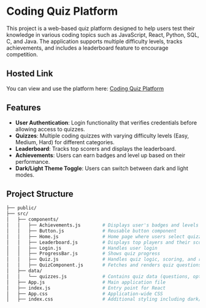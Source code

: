 # Coding Quiz Platform

This project is a web-based quiz platform designed to help users test their knowledge in various coding topics such as JavaScript, React, Python, SQL, C, and Java. The application supports multiple difficulty levels, tracks achievements, and includes a leaderboard feature to encourage competition.

## Hosted Link
You can view and use the platform here: [Coding Quiz Platform](https://mrr-quiz.netlify.app/)

## Features

- **User Authentication**: Login functionality that verifies credentials before allowing access to quizzes.
- **Quizzes**: Multiple coding quizzes with varying difficulty levels (Easy, Medium, Hard) for different categories.
- **Leaderboard**: Tracks top scorers and displays the leaderboard.
- **Achievements**: Users can earn badges and level up based on their performance.
- **Dark/Light Theme Toggle**: Users can switch between dark and light modes.

## Project Structure

```bash
├── public/
├── src/
│   ├── components/
│   │   ├── Achievements.js        # Displays user's badges and levels
│   │   ├── Button.js              # Reusable button component
│   │   ├── Home.js                # Home page where users select quizzes and difficulty levels
│   │   ├── Leaderboard.js         # Displays top players and their scores
│   │   ├── Login.js               # Handles user login
│   │   ├── ProgressBar.js         # Shows quiz progress
│   │   ├── Quiz.js                # Handles quiz logic, scoring, and results
│   │   ├── QuizComponent.js       # Fetches and renders quiz questions from API
│   ├── data/
│   │   └── quizzes.js             # Contains quiz data (questions, options, correct answers)
│   ├── App.js                     # Main application file
│   ├── index.js                   # Entry point for React
│   ├── App.css                    # Application-wide CSS
│   ├── index.css                  # Additional styling including dark/light theme

